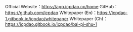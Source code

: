 Official Website：https://app.icpdao.co/home
GitHub：https://github.com/icpdao
Whitepaper (En)：https://icpdao-1.gitbook.io/icpdao/whitepaper
Whitepaper (Ch)：https://icpdao.gitbook.io/icpdao/bai-pi-shu-1
